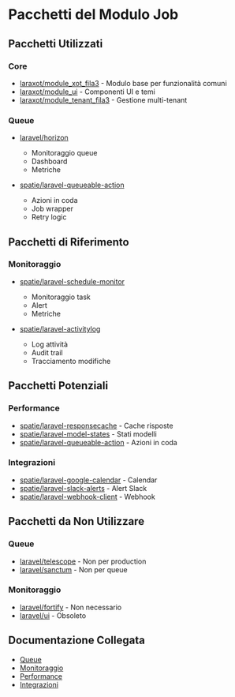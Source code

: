 # Pacchetti del Modulo Job

## Pacchetti Utilizzati

### Core
- [laraxot/module_xot_fila3](../Xot/docs/packages.md) - Modulo base per funzionalità comuni
- [laraxot/module_ui](../UI/docs/packages.md) - Componenti UI e temi
- [laraxot/module_tenant_fila3](../Tenant/docs/packages.md) - Gestione multi-tenant

### Queue
- [laravel/horizon](https://github.com/laravel/horizon)
  - Monitoraggio queue
  - Dashboard
  - Metriche

- [spatie/laravel-queueable-action](https://github.com/spatie/laravel-queueable-action)
  - Azioni in coda
  - Job wrapper
  - Retry logic

## Pacchetti di Riferimento

### Monitoraggio
- [spatie/laravel-schedule-monitor](https://github.com/spatie/laravel-schedule-monitor)
  - Monitoraggio task
  - Alert
  - Metriche

- [spatie/laravel-activitylog](https://github.com/spatie/laravel-activitylog)
  - Log attività
  - Audit trail
  - Tracciamento modifiche

## Pacchetti Potenziali

### Performance
- [spatie/laravel-responsecache](https://github.com/spatie/laravel-responsecache) - Cache risposte
- [spatie/laravel-model-states](https://github.com/spatie/laravel-model-states) - Stati modelli
- [spatie/laravel-queueable-action](https://github.com/spatie/laravel-queueable-action) - Azioni in coda

### Integrazioni
- [spatie/laravel-google-calendar](https://github.com/spatie/laravel-google-calendar) - Calendar
- [spatie/laravel-slack-alerts](https://github.com/spatie/laravel-slack-alerts) - Alert Slack
- [spatie/laravel-webhook-client](https://github.com/spatie/laravel-webhook-client) - Webhook

## Pacchetti da Non Utilizzare

### Queue
- [laravel/telescope](https://github.com/laravel/telescope) - Non per production
- [laravel/sanctum](https://github.com/laravel/sanctum) - Non per queue

### Monitoraggio
- [laravel/fortify](https://github.com/laravel/fortify) - Non necessario
- [laravel/ui](https://github.com/laravel/ui) - Obsoleto

## Documentazione Collegata

- [Queue](packages/queue.md)
- [Monitoraggio](packages/monitoring.md)
- [Performance](packages/performance.md)
- [Integrazioni](packages/integrations.md) 
